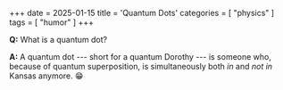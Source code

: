 +++
date  = 2025-01-15
title = 'Quantum Dots'
categories = [ "physics" ]
tags = [ "humor" ]
+++

**Q:** What is a quantum dot?

**A:** A quantum dot --- short for a quantum Dorothy ---
is someone who, because of quantum superposition,
is simultaneously both *in* and *not in* Kansas anymore.
&#x1f601; <!-- :grin: -->

